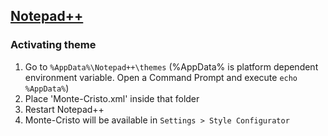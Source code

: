 ## [Notepad++](https://notepad-plus-plus.org/)

### Activating theme

1.  Go to `%AppData%\Notepad++\themes` (%AppData% is platform dependent environment variable. Open a Command Prompt and execute `echo %AppData%`)
2.  Place 'Monte-Cristo.xml' inside that folder
3.  Restart Notepad++
4.  Monte-Cristo will be available in `Settings > Style Configurator`